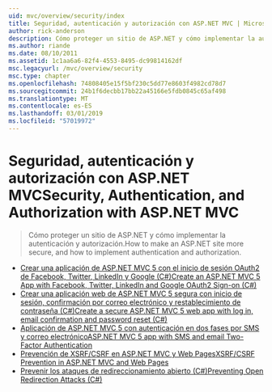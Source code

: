```yaml
---
uid: mvc/overview/security/index
title: Seguridad, autenticación y autorización con ASP.NET MVC | Microsoft Docs
author: rick-anderson
description: Cómo proteger un sitio de ASP.NET y cómo implementar la autenticación y autorización.
ms.author: riande
ms.date: 08/10/2011
ms.assetid: 1c1aa6a6-82f4-4553-8495-dc99814162df
msc.legacyurl: /mvc/overview/security
msc.type: chapter
ms.openlocfilehash: 74808405e15f5bf230c5dd77e8603f4982cd78d7
ms.sourcegitcommit: 24b1f6decbb17bb22a45166e5fdb0845c65af498
ms.translationtype: MT
ms.contentlocale: es-ES
ms.lasthandoff: 03/01/2019
ms.locfileid: "57019972"
---
```

<a name="security-authentication-and-authorization-with-aspnet-mvc"></a><span data-ttu-id="a4943-103">Seguridad, autenticación y autorización con ASP.NET MVC</span><span class="sxs-lookup"><span data-stu-id="a4943-103">Security, Authentication, and Authorization with ASP.NET MVC</span></span>
====================
> <span data-ttu-id="a4943-104">Cómo proteger un sitio de ASP.NET y cómo implementar la autenticación y autorización.</span><span class="sxs-lookup"><span data-stu-id="a4943-104">How to make an ASP.NET site more secure, and how to implement authentication and authorization.</span></span>


- [<span data-ttu-id="a4943-105">Crear una aplicación de ASP.NET MVC 5 con el inicio de sesión OAuth2 de Facebook, Twitter, LinkedIn y Google (C#)</span><span class="sxs-lookup"><span data-stu-id="a4943-105">Create an ASP.NET MVC 5 App with Facebook, Twitter, LinkedIn and Google OAuth2 Sign-on (C#)</span></span>](create-an-aspnet-mvc-5-app-with-facebook-and-google-oauth2-and-openid-sign-on.md)
- [<span data-ttu-id="a4943-106">Crear una aplicación web de ASP.NET MVC 5 segura con inicio de sesión, confirmación por correo electrónico y restablecimiento de contraseña (C#)</span><span class="sxs-lookup"><span data-stu-id="a4943-106">Create a secure ASP.NET MVC 5 web app with log in, email confirmation and password reset (C#)</span></span>](create-an-aspnet-mvc-5-web-app-with-email-confirmation-and-password-reset.md)
- [<span data-ttu-id="a4943-107">Aplicación de ASP.NET MVC 5 con autenticación en dos fases por SMS y correo electrónico</span><span class="sxs-lookup"><span data-stu-id="a4943-107">ASP.NET MVC 5 app with SMS and email Two-Factor Authentication</span></span>](aspnet-mvc-5-app-with-sms-and-email-two-factor-authentication.md)
- [<span data-ttu-id="a4943-108">Prevención de XSRF/CSRF en ASP.NET MVC y Web Pages</span><span class="sxs-lookup"><span data-stu-id="a4943-108">XSRF/CSRF Prevention in ASP.NET MVC and Web Pages</span></span>](xsrfcsrf-prevention-in-aspnet-mvc-and-web-pages.md)
- [<span data-ttu-id="a4943-109">Prevenir los ataques de redireccionamiento abierto (C#)</span><span class="sxs-lookup"><span data-stu-id="a4943-109">Preventing Open Redirection Attacks (C#)</span></span>](preventing-open-redirection-attacks.md)
